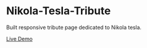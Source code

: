 # Nikola-Tesla-Tribute
Built responsive tribute page dedicated to Nikola tesla.

[Live Demo](https://nikola-tesla-tribute-fcc.netlify.app/)
